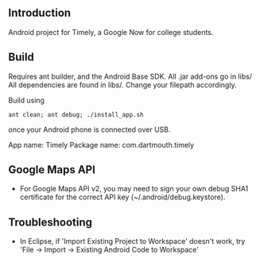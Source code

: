 Introduction
-----------

Android project for Timely, a Google Now for college students.

Build
-----
Requires ant builder, and the Android Base SDK. All .jar add-ons go in libs/
All dependencies are found in libs/. Change your filepath accordingly. 

Build using
```
ant clean; ant debug; ./install_app.sh 
```

once your Android phone is connected over USB. 

App name: Timely
Package name: com.dartmouth.timely

Google Maps API 
- 
* For Google Maps API v2, you may need to sign your own debug SHA1 certificate
for the correct API key (~/.android/debug.keystore).


Troubleshooting
-------------
* In Eclipse, if 'Import Existing Project to Workspace' doesn't work, try
'File -> Import -> Existing Android Code to Workspace'


